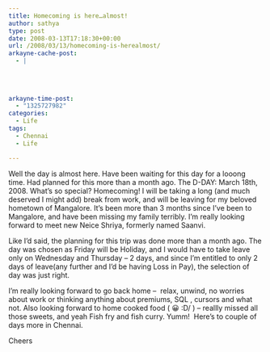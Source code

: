 ```yaml
---
title: Homecoming is here…almost!
author: sathya
type: post
date: 2008-03-13T17:18:30+00:00
url: /2008/03/13/homecoming-is-herealmost/
arkayne-cache-post:
  - |
    
    
    
    
arkayne-time-post:
  - "1325727982"
categories:
  - Life
tags:
  - Chennai
  - Life

---
```

Well the day is almost here. Have been waiting for this day for a looong time. Had planned for this more than a month ago. The D-DAY: March 18th, 2008. What&#8217;s so special? Homecoming! I will be taking a long (and much deserved I might add) break from work, and will be leaving for my beloved hometown of Mangalore. It&#8217;s been more than 3 months since I&#8217;ve been to Mangalore, and have been missing my family terribly. I&#8217;m really looking forward to meet new Neice Shriya, formerly named Saanvi.

Like I&#8217;d said, the planning for this trip was done more than a month ago. The day was chosen as Friday will be Holiday, and I would have to take leave only on Wednesday and Thursday &#8211; 2 days, and since I&#8217;m entitled to only 2 days of leave(any further and I&#8217;d be having Loss in Pay), the selection of day was just right.

I&#8217;m really looking forward to go back home &#8211;  relax, unwind, no worries about work or thinking anything about premiums, SQL , cursors and what not. Also looking forward to home cooked food ( 😀 \:D/ ) &#8211; reallly missed all those sweets, and yeah Fish fry and fish curry. Yumm!  Here&#8217;s to couple of days more in Chennai.

Cheers
